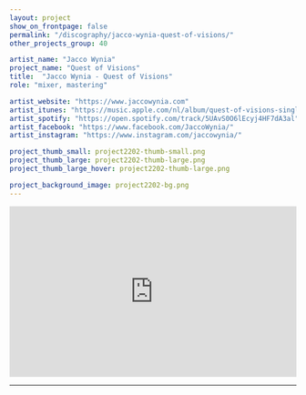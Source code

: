 ```yaml
---
layout: project
show_on_frontpage: false
permalink: "/discography/jacco-wynia-quest-of-visions/"
other_projects_group: 40

artist_name: "Jacco Wynia"
project_name: "Quest of Visions"
title:  "Jacco Wynia - Quest of Visions"
role: "mixer, mastering"

artist_website: "https://www.jaccowynia.com"
artist_itunes: "https://music.apple.com/nl/album/quest-of-visions-single/1610306147?l=en"
artist_spotify: "https://open.spotify.com/track/5UAvS0O6lEcyj4HF7dA3al"
artist_facebook: "https://www.facebook.com/JaccoWynia/"
artist_instagram: "https://www.instagram.com/jaccowynia/"

project_thumb_small: project2202-thumb-small.png
project_thumb_large: project2202-thumb-large.png
project_thumb_large_hover: project2202-thumb-large.png

project_background_image: project2202-bg.png
---
```


<iframe src="https://open.spotify.com/embed/track/5UAvS0O6lEcyj4HF7dA3al" width="100%" height="300" frameborder="0" allowtransparency="true" allow="encrypted-media"></iframe>


---

